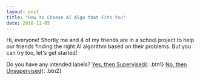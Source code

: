 ```yaml
---
layout: post
title: "How to Choose AI Algo that Fits You"
date: 2018-11-05
---
```


Hi, everyone! Shortly me and 4 of my friends are in a school project to help our friends finding the right AI algorithm based on their problems. But you can try too, let's get started!

Do you have any intended labels?
[Yes, then Supervised](https://rizkyfaramita.github.io/blog/2018/11/05/How-to-Choose-AI-Algo-that-Fits-You){: .btn1}
[No, then Unsupervised](https://rizkyfaramita.github.io/blog/2018/11/05/How-to-Choose-AI-Algo-that-Fits-You){: .btn2}
